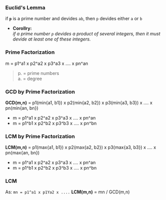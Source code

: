 ### Euclid's Lemma  
if **`p`** is a prime number and devides `ab`, then `p` devides either `a` or `b`  
- **Corollry:**  
  _if a prime number `p` devides a product of several integers, then it must devide at least one of these integers._  

### Prime Factorization  
m = p1^a1 x p2^a2 x p3^a3 x .... x pn^an  
> p. = prime numbers  
> a. = degree  

### GCD by Prime Factorization
**GCD(m,n)** = p1(min{a1, b1}) x p2(min{a2, b2}) x p3(min{a3, b3}) x .... x pn(min{an, bn})  
* m = p1^a1 x p2^a2 x p3^a3 x .... x pn^an  
* m = p1^b1 x p2^b2 x p3^b3 x .... x pn^bn  

### LCM by Prime Factorization
**LCM(m,n)** = p1(max{a1, b1}) x p2(max{a2, b2}) x p3(max{a3, b3}) x .... x pn(max{an, bn})  
* m = p1^a1 x p2^a2 x p3^a3 x .... x pn^an  
* m = p1^b1 x p2^b2 x p3^b3 x .... x pn^bn  

### LCM  
As: ```mn = p1^a1 x p1Ya2 x ....```
**LCM(m,n)** = mn / GCD(m,n)

